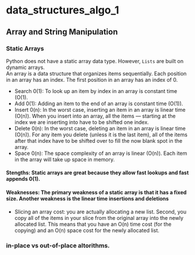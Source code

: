 # data_structures_algo_1

## Array and String Manipulation

### Static Arrays
Python does not have a static array data type. However, ```Lists``` are built on dynamic arrays.     
An array is a data structure that organizes items sequentially. Each position in an array has an index. The first position in an array has an index of 0.

- Search 0(1): To look up an item by index in an array is constant time (O(1).    
- Add 0(1): Adding an item to the end of an array is constant time (O(1)).
- Insert 0(n): In the worst case, inserting an item in an array is linear time (O(n)). When you insert into an array, all the items — starting at the index we are inserting into have to be shifted one index.
- Delete 0(n): In the worst case, deleting an item in an array is linear time (O(n)). For any item you delete (unless it is the last item), all of the items after that index have to be shifted over to fill the now blank spot in the array. 
- Space 0(n): The space complexity of an array is linear (O(n)). Each item in the array will take up space in memory.

#### Stengths: Static arrays are great because they allow fast lookups and fast appends 0(1). 
#### Weaknesses: The primary weakness of a static array is that it has a fixed size. Another weakness is the linear time insertions and deletions

- Slicing an array cost: you are actually allocating a new list. Second, you copy all of the items in your slice from the original array into the newly allocated list. This means that you have an O(n) time cost (for the copying) and an O(n) space cost for the newly allocated list.    

### in-place vs out-of-place altorithms. 
